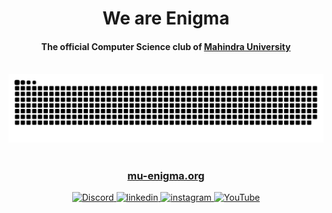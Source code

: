 <div align="center">
<h1 align="center">We are Enigma</h1>
<h4 align="center">The official Computer Science club of <a href="https://mahindrauniversity.edu.in" target="_blank">Mahindra University</a></h4>
</div>
<br>


<picture>
  <source
    media="(prefers-color-scheme: dark)"
    srcset="https://raw.githubusercontent.com/platane/snk/output/github-contribution-grid-snake-dark.svg"
  />
  <source
    media="(prefers-color-scheme: light)"
    srcset="https://raw.githubusercontent.com/platane/snk/output/github-contribution-grid-snake.svg"
  />
  <img
    alt="github contribution grid snake animation"
    src="https://raw.githubusercontent.com/platane/snk/output/github-contribution-grid-snake.svg"
  />
</picture>

<br>
<br>
<h3 align="center"><a href="https://www.mu-enigma.org" target="_blank">mu-enigma.org</a></h3>

<div align="center">
<a href="https://discord.gg/5eJwmkV" target="_blank">
<img src=https://img.shields.io/badge/discord-%2300acee.svg?color=5865F2&style=for-the-badge&logo=discord&logoColor=white alt=Discord style="margin-bottom: 5px;" />
</a>

<a href="https://www.linkedin.com/company/mu-enigma/" target="_blank">
<img src=https://img.shields.io/badge/linkedin-%2300acee.svg?color=405DE6&style=for-the-badge&logo=linkedin&logoColor=white alt=linkedin style="margin-bottom: 5px;" />

<a href="https://www.instagram.com/enigma.mu/" target="_blank">
<img src=https://img.shields.io/badge/instagram-%ff5851db.svg?color=C13584&style=for-the-badge&logo=instagram&logoColor=white alt=instagram style="margin-bottom: 5px;" />
</a>

<a href="https://www.youtube.com/channel/UCcq-LdW2k2_WpZHWq0i3TQQ" target="_blank">
<img src=https://img.shields.io/badge/youtube-%2300acee.svg?color=FF0000&style=for-the-badge&logo=youtube&logoColor=white alt=YouTube style="margin-bottom: 5px;" />
</a>

</div>
